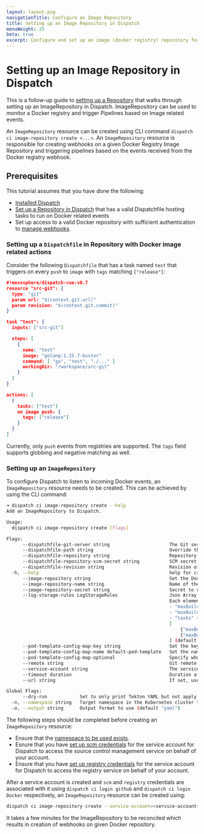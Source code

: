 ```yaml
---
layout: layout.pug
navigationTitle: Configure an Image Repository
title: Setting up an Image Repository in Dispatch
menuWeight: 25
beta: true
excerpt: Configure and set up an image (docker registry) repository for access by Dispatch
---
```


# Setting up an Image Repository in Dispatch

This is a follow-up guide to [setting up a Repository](../repo-setup) that walks through setting up an ImageRepository in Dispatch. ImageRepository can be used to monitor a Docker registry and trigger Pipelines based on Image related events.

An `ImageRepository` resource can be created using CLI command `dispatch ci image-repository create <...>`. An `ImageRepository` resource is responsible for creating webhooks on a given Docker Registry Image Repository and triggering pipelines based on the events received from the Docker registry webhook.

## Prerequisites
This tutorial assumes that you have done the following:

- [Installed Dispatch](../../../install/)
- [Set up a Repository in Dispatch](../repo-setup) that has a valid Dispatchfile hosting tasks to run on Docker related events
- Set up access to a valid Docker repository with sufficient authentication to [manage webhooks](https://docs.docker.com/docker-hub/webhooks/).

### Setting up a `Dispatchfile` in Repository with Docker image related actions
Consider the following `Dispatchfile` that has a task named `test` that triggers on every `push` to `image` with `tags` matching `["release"]`:

```json
#!mesosphere/dispatch-cue:v0.7
resource "src-git": {
  type: "git"
  param url: "$(context.git.url)"
  param revision: "$(context.git.commit)"
}

task "test": {
  inputs: ["src-git"]

  steps: [
    {
      name: "test"
      image: "golang:1.15.7-buster"
      command: [ "go", "test", "./..." ]
      workingDir: "/workspace/src-git"
    }
  ]
}

actions: [
  {
    tasks: ["test"]
    on image push: {
      tags: ["release"]
    }
  }
]
``` 

Currently, only `push` events from registries are supported. The `tags` field supports globbing and negative matching as well.

### Setting up an `ImageRepository`

To configure Dispatch to listen to incoming Docker events, an `ImageRepository` resource needs to be created. This can be achieved by using the CLI command:

```bash
➜ dispatch ci image-repository create --help
Add an ImageRepository to Dispatch.

Usage:
  dispatch ci image-repository create [flags]

Flags:
      --dispatchfile-git-server string                      The Git server hosting the repository where the Dispatchfile resides. Defaults to the Git remote given by --remote, if the current directory is a Git repository.
      --dispatchfile-path string                            Override the default Dispatchfile path. (default "Dispatchfile")
      --dispatchfile-repository string                      Repository to fetch the Dispatchfile from
      --dispatchfile-repository-scm-secret string           SCM secret to use when fetching the Dispatchfile
      --dispatchfile-revision string                        Revision of Dispatchfile in SCM repo (default "master")
  -h, --help                                                help for create
      --image-repository string                             Set the Docker repository name.
      --image-repository-name string                        Name of the image repository to be created. Name is auto generated if empty.
      --image-repository-secret string                      Secret to use to create Docker webhooks
      --log-storage-rules LogStorageRules                   Json Array of rules specifying underlying log pruning rules.
                                                            Each element of array specifies three values:
                                                            - "maxBuildAge" (in days, minimum 1 day),
                                                            - "maxBuildRuns", and
                                                            - "tasks" (glob expr to match pipeline and tasks). E.g.:
                                                            [
                                                            	{"maxBuildAge": 30, "maxBuildRuns": 100, "tasks": "*"}, // Applies to entire pipeline
                                                            	{"maxBuildAge": 7, "maxBuildRuns": 200, "tasks": "unit-*"} // Applies to task(s) beginning with "unit-"
                                                            ] (default null)
      --pod-template-config-map-key string                  Set the key in ConfigMap to access the pod template (default "default-pod-template")
      --pod-template-config-map-name default-pod-template   Set the name of a ConfigMap containing a key named default-pod-template to override the globally defined pod template for this repository
      --pod-template-config-map-optional                    Specify whether the ConfigMap or its key must be defined (default true)
      --remote string                                       Git remote to look up Github repository from. (default "origin")
      --service-account string                              The service account name to use when creating pipelines.
      --timeout duration                                    Duration after which pipelines fail due to timeout. Default is to use the globally defined timeout.
      --url string                                          If set, uses this URL for the webhook URL instead of detecting from an Ingress rule.

Global Flags:
      --dry-run            Set to only print Tekton YAML but not apply it
  -n, --namespace string   Target namespace in the Kubernetes cluster to use (If empty, this is determined from kubeconfig)
  -o, --output string      Output format to use (default "yaml")
```

The following steps should be completed before creating an `ImageRepository` resource:

- Ensure that the [namespace to be used exists](https:///tutorials/ci_tutorials/repo-setup/#namespaces). 
- Esnure that you have [set up scm credentials](///tutorials/ci_tutorials/credentials/#setting-up-github-credentials) for the service account for Dispatch to access the source control management service on behalf of your account.
- Ensure that you have [set up registry credentials](///tutorials/ci_tutorials/credentials/#setting-up-github-credentials) for the service account for Dispatch to access the registry service on behalf of your account.

After a service account is created and `scm` and `registry` credentials are associated with it using `dispatch ci login github` and `dispatch ci login Docker` respectively, an `ImageRepository` resource can be created using:

```bash
dispatch ci image-repository create --service-account=<service-account> --image-repository <image-repository> --dispatchfile-repository=<dispatchfile-scm-repository>
```
It takes a few minutes for the ImageRepository to be reconciled which results in creation of webhooks on given Docker repository.
